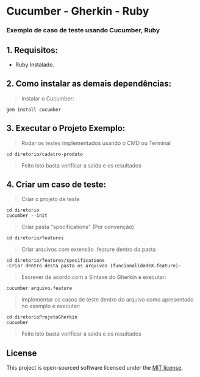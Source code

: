 # Cucumber - Gherkin - Ruby
### Exemplo de caso de teste usando Cucumber, Ruby

## 1. Requisitos:

* Ruby Instalado.

## 2. Como instalar as demais dependências:

> Instalar o Cucumber:

```
gem install cucumber
```

## 3. Executar o Projeto Exemplo:

> Rodar os testes implementados usando o CMD ou Terminal

```
cd diretorio/cadatro-produto
```

> Feito isto basta verificar a saída e os resultados

## 4. Criar um caso de teste:

> Criar o projeto de teste

```
cd diretorio
cucumber --init
```

> Criar pasta "specifications" (Por convenção)

```
cd diretorio/features
```

> Criar arquivos com extensão .feature dentro da pasta

```
cd diretorio/features/specifications
-Criar dentro desta pasta os arquivos (funcionalidadeX.feature)-
```

> Escrever de acordo com a Sintaxe do Gherkin e executar:

```
cucumber arquivo.feature
```

> Implementar os casos de teste dentro do arquivo como apresentado no exemplo e executar:

```
cd diretorioProjetoGherkin
cucumber
```

> Feito isto basta verificar a saída e os resultados

## License

This project is open-sourced software licensed under the [MIT license](http://opensource.org/licenses/MIT).
